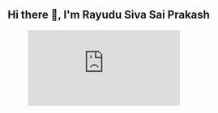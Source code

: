 ## Hi there 👋, I'm Rayudu Siva Sai Prakash

<!--START_SECTION:waka-->
<!--END_SECTION:waka-->
<figure><embed src="https://wakatime.com/share/@1e05da38-d58c-4123-ad1b-57681f0e5fbb/39b4a4dd-4ae3-4047-be81-8360018d9657.svg"></embed></figure>

